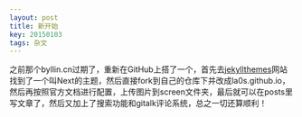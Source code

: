 ```yaml
---
layout: post
title: 新开始
key: 20150103
tags: 杂文
---
```

之前那个byllin.cn过期了，重新在GitHub上搭了一个，首先去[jekyllthemes](http://jekyllthemes.org/themes/jekyll-theme-next/)网站找到了一个叫Next的主题，然后直接fork到自己的仓库下并改成la0s.github.io，然后再按照官方文档进行配置，上传图片到screen文件夹，最后就可以在posts里写文章了，然后又加上了搜索功能和gitalk评论系统，总之一切还算顺利！
